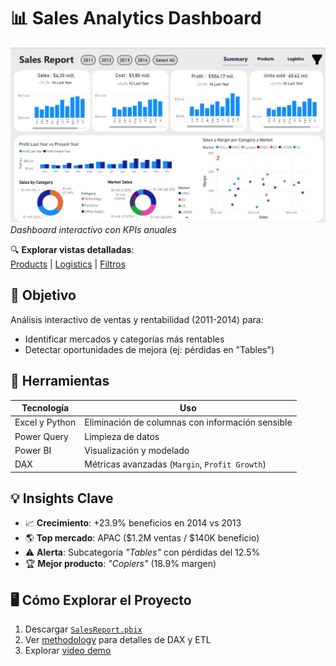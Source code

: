 # 📊 Sales Analytics Dashboard 
 
![Vista resumen del dashboard](outputs/Dashboard_Summary.JPG)  
*Dashboard interactivo con KPIs anuales*

🔍 **Explorar vistas detalladas**:  
[Products](outputs/Dashboard_Products.JPG) | [Logistics](outputs/Dashboard_Logistics.JPG) | [Filtros](outputs/Dashboard_filtering.JPG)

## 🎯 Objetivo
Análisis interactivo de ventas y rentabilidad (2011-2014) para:
- Identificar mercados y categorías más rentables
- Detectar oportunidades de mejora (ej: pérdidas en "Tables")

## 🔧 Herramientas
| Tecnología | Uso |
|------------|-----|
| Excel y Python | Eliminación de columnas con información sensible |
| Power Query | Limpieza de datos |
| Power BI | Visualización y modelado |
| DAX | Métricas avanzadas (`Margin`, `Profit Growth`) |

## 💡 Insights Clave
- 📈 **Crecimiento**: +23.9% beneficios en 2014 vs 2013
- 🌎 **Top mercado**: APAC ($1.2M ventas / $140K beneficio)
- ⚠️ **Alerta**: Subcategoría *"Tables"* con pérdidas del 12.5%
- 🏆 **Mejor producto**: *"Copiers"* (18.9% margen)

## 🖥️ Cómo Explorar el Proyecto
1. Descargar [`SalesReport.pbix`](powerbi/)
2. Ver [methodology](docs/) para detalles de DAX y ETL
3. Explorar [video demo](/outputs/demo.mp4)
